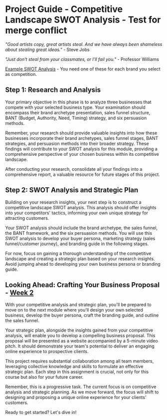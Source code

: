 # Project Guide - Competitive Landscape SWOT Analysis - Test for merge conflict

_"Good artists copy, great artists steal. And we have always been shameless about stealing great ideas."_ - Steve Jobs

_"Just don't steal from your classmates, or I'll fail you."_ - Professor Williams

[Example SWOT Analysis](swot.md) - You need one of these for each brand you select as competition.

## Step 1: Research and Analysis
Your primary objective in this phase is to analyze three businesses that compete with your selected business type. Your examination should encompass their brand archetype presentation, sales funnel structure, BANT (Budget, Authority, Need, Timing) strategy, and six persuasion methods.

Remember, your research should provide valuable insights into how these businesses incorporate their brand archetypes, sales funnel stages, BANT strategies, and persuasion methods into their broader strategy. These findings will contribute to your SWOT analysis for this module, providing a comprehensive perspective of your chosen business within its competitive landscape.

After conducting your research, consolidate all your findings into a comprehensive report, a valuable resource for future stages of this project.

## Step 2: SWOT Analysis and Strategic Plan
Building on your research insights, your next step is to construct a competitive landscape SWOT analysis. This analysis should offer insights into your competitors' tactics, informing your own unique strategy for attracting customers.

Your SWOT analysis should include the brand archetype, the sales funnel, the BANT framework, and the six persuasion methods. You will use this SWOT analysis to develop your buyer persona, marketing strategy (sales funnel/customer journey), and branding guide in the following stages.

For now, focus on gaining a thorough understanding of the competitive landscape and creating a strategic plan based on your research insights. Avoid jumping ahead to developing your own business persona or branding guide.

## Looking Ahead: Crafting Your Business Proposal - [Week 2](analysis_design.md)
With your competitive analysis and strategic plan, you'll be prepared to move on to the next module where you'll design your own selected business, develop the buyer persona, craft the branding guide, and outline the sales funnel.

Your strategic plan, alongside the insights gained from your competitive analysis, will enable you to develop a compelling business proposal. This proposal will be presented as a website accompanied by a 5-minute video pitch. It should demonstrate your team's potential to deliver an engaging online experience to prospective clients.

This project requires substantial collaboration among all team members, leveraging collective knowledge and skills to formulate an effective strategic plan. Each step in this assignment is crucial, not only for this course but also for your future career. 

Remember, this is a progressive task. The current focus is on competitive analysis and strategic planning. As we move forward, the focus will shift to designing and proposing a unique online experience for your clients' customers. 

Ready to get started? Let's dive in!
